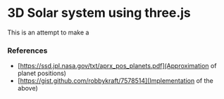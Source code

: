# 3D Solar system using three.js

This is an attempt to make a 

### References

* [https://ssd.jpl.nasa.gov/txt/aprx_pos_planets.pdf](Approximation of planet positions)
* [https://gist.github.com/robbykraft/7578514](Implementation of the above)